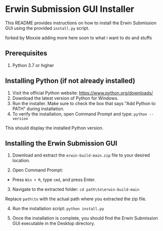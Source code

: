 # Erwin Submission GUI Installer

This README provides instructions on how to install the Erwin Submission GUI using the provided `install.py` script.

forked by Moxxie adding more here soon to what i want to do and stuffs

## Prerequisites

1. Python 3.7 or higher

## Installing Python (if not already installed)

1. Visit the official Python website: https://www.python.org/downloads/
2. Download the latest version of Python for Windows.
3. Run the installer. Make sure to check the box that says "Add Python to PATH" during installation.
4. To verify the installation, open Command Prompt and type:
`python --version`

This should display the installed Python version.

## Installing the Erwin Submission GUI

1. Download and extract the `erwin-build-main.zip` file to your desired location.

2. Open Command Prompt:
- Press `Win + R`, type `cmd`, and press Enter.

3. Navigate to the extracted folder:
`cd path\to\erwin-build-main`

Replace `path\to` with the actual path where you extracted the zip file.

4. Run the installation script:
`python install.py`

5. Once the installation is complete, you should find the Erwin Submission GUI executable in the Desktop directory.
